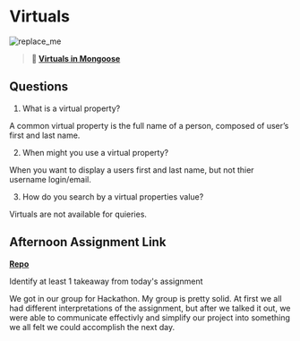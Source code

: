 # Virtuals

![replace_me](https://codeworks.blob.core.windows.net/public/assets/img/illustrations/placeholder.svg)

> **📖 [Virtuals in Mongoose](https://codeworksacademy.com/fs-student-guide/resources/wk5/04-Virtuals)**

## Questions

1. What is a virtual property?

A common virtual property is the full name of a person, composed of user’s first and last name.

2. When might you use a virtual property? 

When you want to display a users first and last name, but not thier username login/email.

3. How do you search by a virtual properties value?

Virtuals are not available for quieries. 

## Afternoon Assignment Link

**[Repo](https://github.com/ScottBickish/wild-vibes.git)**

Identify at least 1 takeaway from today's assignment

We got in our group for Hackathon. My group is pretty solid. At first we all had different interpretations of the assignment, but after we talked it out, we were able to communicate effectivly and simplify our project into something we all felt we could accomplish the next day. 
